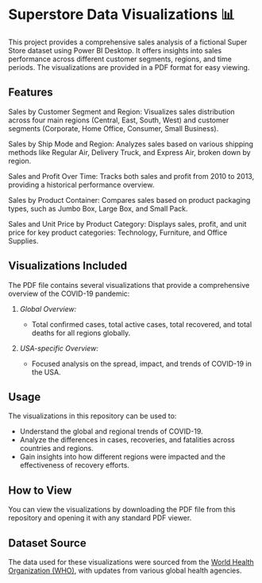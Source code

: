# Superstore Data Visualizations 📊

This project provides a comprehensive sales analysis of a fictional Super Store dataset using Power BI Desktop. It offers insights into sales performance across different customer segments, regions, and time periods. The visualizations are provided in a PDF format for easy viewing.

## Features
Sales by Customer Segment and Region: Visualizes sales distribution across four main regions (Central, East, South, West) and customer segments (Corporate, Home Office, Consumer, Small Business).

Sales by Ship Mode and Region: Analyzes sales based on various shipping methods like Regular Air, Delivery Truck, and Express Air, broken down by region.

Sales and Profit Over Time: Tracks both sales and profit from 2010 to 2013, providing a historical performance overview.

Sales by Product Container: Compares sales based on product packaging types, such as Jumbo Box, Large Box, and Small Pack.

Sales and Unit Price by Product Category: Displays sales, profit, and unit price for key product categories: Technology, Furniture, and Office Supplies.



## Visualizations Included
The PDF file contains several visualizations that provide a comprehensive overview of the COVID-19 pandemic:

1. *Global Overview:*
   - Total confirmed cases, total active cases, total recovered, and total deaths for all regions globally.
   
2. *USA-specific Overview:*
   - Focused analysis on the spread, impact, and trends of COVID-19 in the USA.
   
## Usage
The visualizations in this repository can be used to:
- Understand the global and regional trends of COVID-19.
- Analyze the differences in cases, recoveries, and fatalities across countries and regions.
- Gain insights into how different regions were impacted and the effectiveness of recovery efforts.

## How to View
You can view the visualizations by downloading the PDF file from this repository and opening it with any standard PDF viewer.

## Dataset Source
The data used for these visualizations were sourced from the [World Health Organization (WHO)](https://www.who.int/), with updates from various global health agencies.
